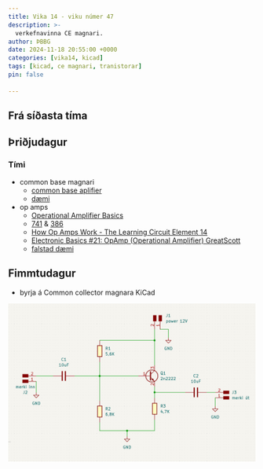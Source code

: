 ```yaml
---
title: Vika 14 - viku númer 47
description: >-
  verkefnavinna CE magnari.
author: ÞBBG
date: 2024-11-18 20:55:00 +0000
categories: [vika14, kicad]
tags: [kicad, ce magnari, tranistorar]
pin: false

---
```

## Frá síðasta tíma



## Þriðjudagur 

### Tími

- common base magnari
  - [common base aplifier](https://www.electronics-tutorials.ws/amplifier/common-base-amplifier.html)
  - [dæmi](https://www.circuitlab.com/circuit/he4742/basic-common-base-amplifier-analysis/)
- op amps
  - [Operational Amplifier Basics](https://www.electronics-tutorials.ws/opamp/opamp_1.html) 
  - [741](https://www.ti.com/lit/ds/symlink/lm741.pdf?ts=1731980285608&ref_url=https%253A%252F%252Fwww.google.com%252F) &  [386](https://www.ti.com/lit/ds/symlink/lm386.pdf)
  - [How Op Amps Work - The Learning Circuit Element 14](https://www.youtube.com/watch?v=kbVqTMy8HMg)
  - [Electronic Basics #21: OpAmp (Operational Amplifier) GreatScott](https://www.youtube.com/watch?v=kqCV-HGJc6A)
  - [falstad dæmi](https://www.falstad.com/circuit/e-opamp.html)


## Fimmtudagur

- byrja á Common collector magnara KiCad


![magnari_cc](/assets/img/image.png)


